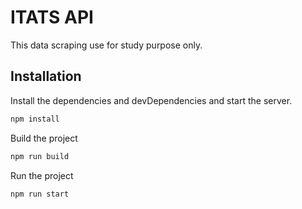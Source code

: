 # ITATS API

This data scraping use for study purpose only.

## Installation

Install the dependencies and devDependencies and start the server.

```bash
npm install
```

Build the project

```bash
npm run build
```

Run the project

```bash
npm run start
```

